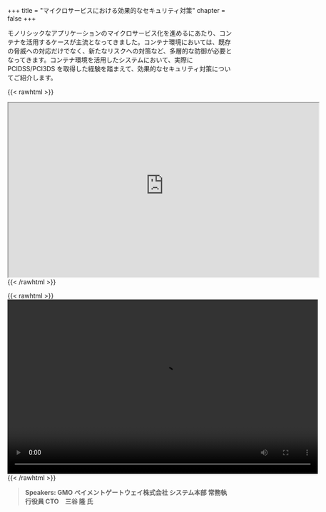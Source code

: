 +++
title = "マイクロサービスにおける効果的なセキュリティ対策"
chapter = false
+++

モノリシックなアプリケーションのマイクロサービス化を進めるにあたり、コンテナを活用するケースが主流となってきました。コンテナ環境においては、既存の脅威への対応だけでなく、新たなリスクへの対策など、多層的な防御が必要となってきます。コンテナ環境を活用したシステムにおいて、実際に PCIDSS/PCI3DS を取得した経験を踏まえて、効果的なセキュリティ対策についてご紹介します。

{{< rawhtml >}}
<iframe src="https://awssecurityroadshowjapan2021.s3.ap-northeast-1.amazonaws.com/OnDemandTracks/fin_track_2.pdf" width="696" height="392"></iframe>
{{< /rawhtml >}}

{{< rawhtml >}}
<video width="696" height="392" controls>
  <source src="https://awssecurityroadshowjapan2021.s3.ap-northeast-1.amazonaws.com/OnDemandTracks/fin_track_2.mp4" type="video/mp4">
  Your browser doesn't support video.
</video>
{{< /rawhtml >}}

>  **Speakers: GMO ペイメントゲートウェイ株式会社 システム本部 常務執行役員 CTO　三谷 隆 氏** 

